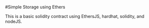 #Simple Storage using Ethers

This is a basic solidity contract using EthersJS, hardhat, solidity, and nodeJS.
